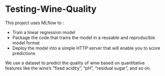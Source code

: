 # Testing-Wine-Quality

This project uses MLflow to :
* Train a linear regression model
* Package the code that trains the model in a reusable and reproducible model format
* Deploy the model into a simple HTTP server that will enable you to score predictions

We use a dataset to predict the quality of wine based on quantitative features like the wine’s “fixed acidity”, “pH”, “residual sugar”, and so on.
